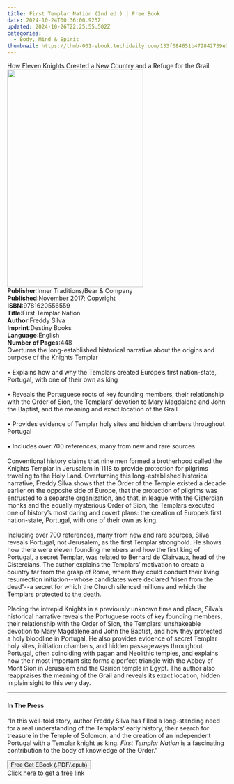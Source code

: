 ```yaml
---
title: First Templar Nation (2nd ed.) | Free Book
date: 2024-10-24T00:36:00.925Z
updated: 2024-10-26T22:25:55.502Z
categories:
  - Body, Mind & Spirit
thumbnail: https://thmb-001-ebook.techidaily.com/133f084651b472842739e778f204be1b8ecb6c20e48c3d5c73f0c9f07ce13176.jpg
---
```

<main id="book-container">
  <div class="flex flex-col">
    <div class="book-brief flex-1 py-6 px-4 sm:p-6 md:py-10 md:px-8">
      <!-- brief-->
      <div class="book-brief-main">
        How Eleven Knights Created a New Country and a Refuge for the Grail
      </div>
    </div>
    <div
      class="book-meta-info flex-1 grid gap-4 col-start-1 col-end-3 row-start-1 sm:mb-6 sm:grid-cols-4 lg:gap-6 lg:col-start-2 lg:row-end-6 lg:row-span-6 lg:mb-0"
    >
      <div
        class="book-meta-info-left place-content-center mt-4 p-4 text-sm leading-6 col-start-2 col-span-2 dark:text-slate-400"
      >
        <img
          class="w-full h-500 object-cover rounded-lg sm:h-255 sm:col-span-2 lg:col-span-full"
          src="https://img-001-ebook.techidaily.com/66a1d7d0c26566e9b4debff8467b58f2ce038b3d4dbfb9bbecc42f72206213e1.jpg"
          alt=""
          width="312"
          height="500"
        />
      </div>
      <div
        class="book-meta-info-right mt-2 col-start-1 row-start-2 col-span-3 self-center"
      >
        <!-- meta data  -->
        <div class="flex flex-col px-4 md:px-8">
          <div class="flex-1">
            <strong>Publisher</strong>:<span class="px-2"
              >Inner Traditions/Bear &amp; Company</span
            >
          </div>
          <div class="flex-1">
            <strong>Published</strong>:<span class="px-2"
              >November 2017; Copyright</span
            >
          </div>
          <div class="flex-1">
            <strong>ISBN</strong>:<span class="px-2">9781620556559</span>
          </div>
          <div class="flex-1">
            <strong>Title</strong>:<span class="px-2"
              >First Templar Nation</span
            >
          </div>
          <div class="flex-1">
            <strong>Author</strong>:<span class="px-2">Freddy Silva</span>
          </div>
          <div class="flex-1">
            <strong>Imprint</strong>:<span class="px-2">Destiny Books</span>
          </div>
          <div class="flex-1">
            <strong>Language</strong>:<span class="px-2">English</span>
          </div>
          <div class="flex-1">
            <strong>Number of Pages</strong>:<span class="px-2">448</span>
          </div>
        </div>
      </div>
    </div>
    <div class="book-description flex-1 py-6 px-4 sm:p-6 md:py-10 md:px-8">
      <div class="book-description-main">
        <div accordion-content="" id="description">
          Overturns the long-established historical narrative about the origins
          and purpose of the Knights Templar <br /><br />• Explains how and why
          the Templars created Europe’s first nation-state, Portugal, with one
          of their own as king <br /><br />• Reveals the Portuguese roots of key
          founding members, their relationship with the Order of Sion, the
          Templars’ devotion to Mary Magdalene and John the Baptist, and the
          meaning and exact location of the Grail <br /><br />• Provides
          evidence of Templar holy sites and hidden chambers throughout Portugal
          <br /><br />• Includes over 700 references, many from new and rare
          sources <br /><br />Conventional history claims that nine men formed a
          brotherhood called the Knights Templar in Jerusalem in 1118 to provide
          protection for pilgrims traveling to the Holy Land. Overturning this
          long-established historical narrative, Freddy Silva shows that the
          Order of the Temple existed a decade earlier on the opposite side of
          Europe, that the protection of pilgrims was entrusted to a separate
          organization, and that, in league with the Cistercian monks and the
          equally mysterious Order of Sion, the Templars executed one of
          history’s most daring and covert plans: the creation of Europe’s first
          nation-state, Portugal, with one of their own as king.
          <br /><br />Including over 700 references, many from new and rare
          sources, Silva reveals Portugal, not Jerusalem, as the first Templar
          stronghold. He shows how there were eleven founding members and how
          the first king of Portugal, a secret Templar, was related to Bernard
          de Clairvaux, head of the Cistercians. The author explains the
          Templars’ motivation to create a country far from the grasp of Rome,
          where they could conduct their living resurrection initiation--whose
          candidates were declared “risen from the dead”--a secret for which the
          Church silenced millions and which the Templars protected to the
          death. <br /><br />Placing the intrepid Knights in a previously
          unknown time and place, Silva’s historical narrative reveals the
          Portuguese roots of key founding members, their relationship with the
          Order of Sion, the Templars’ unshakeable devotion to Mary Magdalene
          and John the Baptist, and how they protected a holy bloodline in
          Portugal. He also provides evidence of secret Templar holy sites,
          initiation chambers, and hidden passageways throughout Portugal, often
          coinciding with pagan and Neolithic temples, and explains how their
          most important site forms a perfect triangle with the Abbey of Mont
          Sion in Jerusalem and the Osirion temple in Egypt. The author also
          reappraises the meaning of the Grail and reveals its exact location,
          hidden in plain sight to this very day.
        </div>
        <div class="accordion-fader"></div>
      </div>
    </div>
    <div class="book-excerpts flex-1 py-6 px-4 sm:p-6 md:py-10 md:px-8">
      <!-- excerpts-->
      <div class="book-excerpts-main">
        <hr />
        <h4 class="placeholder placeholder-heading">
          <span>In The Press</span>
        </h4>
        <p>
          “In this well-told story, author Freddy Silva has filled a
          long-standing need for a real understanding of the Templars’ early
          history, their search for treasure in the Temple of Solomon, and the
          creation of an independent Portugal with a Templar knight as king.
          <i>First Templar Nation</i> is a fascinating contribution to the body
          of knowledge of the Order.”
        </p>
      </div>
    </div>
    <div
      class="book-about-author flex-1 py-6 px-4 sm:p-6 md:py-10 md:px-8"
    ></div>
    <div class="book-free-get flex-1 py-6 px-4 sm:p-6 md:py-10 md:px-8">
      <button
        id="btn-free-get"
        class="bg-blue-500 hover:bg-blue-700 text-white font-bold py-2 px-4 rounded"
      >
        Free Get EBook (.PDF/.epub)
      </button>
      <div id="countdown-display" class="px-2 text-lg mt-2"></div>
      <a
        id="free-link"
        class="hidden bg-blue-500 hover:bg-blue-700 text-white font-bold py-2 px-4 rounded"
        href="https://www.ebooks.com/en-us/book/95782740/first-templar-nation/freddy-silva/"
        target="_blank"
        >Click here to get a free link</a
      >
    </div>
    <script>
      let countdownTime = 0;
      let countdownInterval = null;
      document
        .getElementById('btn-free-get')
        .addEventListener('click', startCountdown);
      function startCountdown() {
        countdownTime = new Date().getTime() + 60000 * 3;
        countdownInterval = setInterval(updateCountdown, 1000);
        document.getElementById('btn-free-get').disabled = true;
        document
          .getElementById('btn-free-get')
          .classList.add('bg-gray-500', 'cursor-not-allowed');
      }
      function updateCountdown() {
        let currentTime = new Date().getTime();
        let timeLeft = countdownTime - currentTime;
        let secondsLeft = Math.floor(timeLeft / 1000);
        document.getElementById('countdown-display').innerHTML =
          `Remaining time: ${secondsLeft} seconds.`;
        if (secondsLeft <= 0) {
          clearInterval(countdownInterval);
          document.getElementById('btn-free-get').classList.add('hidden');
          document.getElementById('free-link').classList.remove('hidden');
          document.getElementById('countdown-display').innerHTML = '';
        }
      }
    </script>
  </div>
</main>

<ins class="adsbygoogle"
      style="display:block"
      data-ad-client="ca-pub-7571918770474297"
      data-ad-slot="8358498916"
      data-ad-format="auto"
      data-full-width-responsive="true"></ins>
    